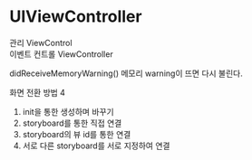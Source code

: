 # UIViewController

관리 ViewControl<br>
이벤트 컨트롤 ViewController

didReceiveMemoryWarning()
메모리 warning이 뜨면 다시 불린다.

화면 전환 방법 4<br>
1. init을 통한 생성하며 바꾸기<br>
2. storyboard를 통한 직접 연결<br>
3. storyboard의 뷰 id를 통한 연결<br>
4. 서로 다른 storyboard를 서로 지정하여 연결<br>


